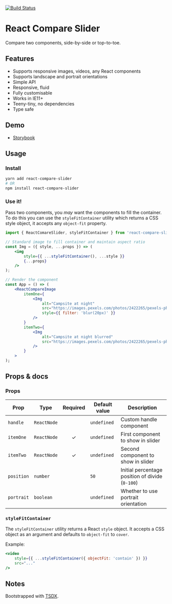 [![Build Status](https://github.com/nerdyman/react-compare-slider/workflows/node-ci/badge.svg)](https://github.com/nerdyman/react-compare-slider/workflows/node-ci)

# React Compare Slider

Compare two components, side-by-side or top-to-toe.

## Features

- Supports responsive images, videos, any React components
- Supports landscape and portrait orientations
- Simple API
- Responsive, fluid
- Fully customisable
- Works in IE11+
- Teeny-tiny, no dependencies
- Type safe

## Demo

- [Storybook](<https://festive-darwin-fab443.netlify.com/>)

## Usage

### Install

```sh
yarn add react-compare-slider
# OR
npm install react-compare-slider
```

### Use it!

Pass two components, you _may_ want the components
to fill the container. To do this you can use the `styleFitContainer` utility which returns a CSS style object, it accepts any `object-fit` property.

```jsx
import { ReactComareSlider, styleFitContainer } from 'react-compare-slider';

// Standard image to fill container and maintain aspect ratio
const Img = ({ style, ...props }) => (
    <img
        style={{ ...styleFitContainer(), ...style }}
        {...props}
    />
);

// Render the component
const App = () => (
    <ReactCompareImage
        itemOne={
            <Img
                alt="Campsite at night"
                src="https://images.pexels.com/photos/2422265/pexels-photo-2422265.jpeg"
                style={{ filter: 'blur(20px)' }}
            />
        }
        itemTwo={
            <Img
                alt="Campsite at night blurred"
                src="https://images.pexels.com/photos/2422265/pexels-photo-2422265.jpeg"
            />
        }
    >
);
```

## Props & docs

### Props

| Prop | Type | Required | Default value | Description |
|------|------|:--------:|---------------|-------------|
| `handle`    | `ReactNode` |   | `undefined` | Custom handle component |
| `itemOne`   | `ReactNode` | ✓ | `undefined` | First component to show in slider |
| `itemTwo`   | `ReactNode` | ✓ | `undefined` | Second component to show in slider |
| `position`  | `number`    |   | `50` | Initial percentage position of divide (`0-100`) |
| `portrait`  | `boolean`   |   | `undefined` | Whether to use portrait orientation |

### `styleFitContainer`

The `styleFitContainer` utility returns a React `style` object. It accepts a
CSS object as an argument and defaults to `object-fit` to `cover`.

Example:

```jsx
<video 
    style={{ ...styleFitContainer({ objectFit: 'contain' }) }} 
    src="..."
/>
```

## Notes

Bootstrapped with [TSDX](<https://github.com/palmerhq/tsdx>).
